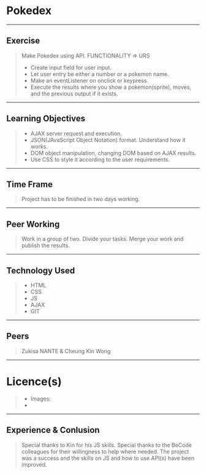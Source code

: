 # Pokedex
---
## Exercise 
> Make Pokedex using API.
> FUNCTIONALITY => URS
> - Create input field for user input.
> - Let user entry be either a number or a pokemon name.
> - Make an eventListener on onclick or keypress.
> - Execute the results where you show a pokemon(sprite), moves, and the previous output if it exists. 
---
## Learning Objectives
> - AJAX server request and execution.
> - JSON(JAvaScript Object Notation) format. Understand how it works.
> - DOM object manipulation, changing DOM based on AJAX results.
> - Use CSS to style it according to the user requirements.
---
## Time Frame

> Project has to be finished in two days working.
---
## Peer Working
> Work in a group of two.
> Divide your tasks.
> Merge your work and publish the results.
---
## Technology Used
> - HTML
> - CSS 
> - JS
> - AJAX
> - GIT
---
## Peers
> Zukisa NANTE & Cheung Kin Wong
---
# Licence(s)
> - Images: 
> - 
---
## Experience & Conlusion
> Special thanks to Kin for his JS skills.
> Special thanks to the BeCode colleagues for their willingness to help where needed.
> The project was a success and the skills on JS and how to use API(s) have been improved.

